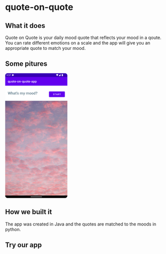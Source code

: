 # quote-on-quote

## What it does
Quote on Quote is your daily mood quote that reflects your mood in a qoute.
You can rate different emotions on a scale and the app will give you an appropriate quote to match your mood.

## Some pitures

<img src="https://github.com/SophBr/quote-on-quote/blob/main/screenshots/WelcomeSite.png" width="200" height="400" />

## How we built it
The app was created in Java and the quotes are matched to the moods in python.

## Try our app
